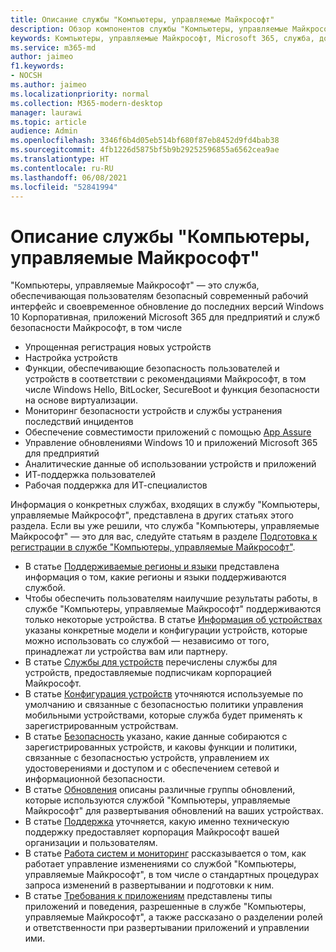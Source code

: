 ```yaml
---
title: Описание службы "Компьютеры, управляемые Майкрософт"
description: Обзор компонентов службы "Компьютеры, управляемые Майкрософт"
keywords: Компьютеры, управляемые Майкрософт, Microsoft 365, служба, документация
ms.service: m365-md
author: jaimeo
f1.keywords:
- NOCSH
ms.author: jaimeo
ms.localizationpriority: normal
ms.collection: M365-modern-desktop
manager: laurawi
ms.topic: article
audience: Admin
ms.openlocfilehash: 3346f6b4d05eb514bf680f87eb8452d9fd4bab38
ms.sourcegitcommit: 4fb1226d5875bf5b9b29252596855a6562cea9ae
ms.translationtype: HT
ms.contentlocale: ru-RU
ms.lasthandoff: 06/08/2021
ms.locfileid: "52841994"
---
```

# <a name="microsoft-managed-desktop-service-description"></a>Описание службы "Компьютеры, управляемые Майкрософт"

"Компьютеры, управляемые Майкрософт" — это служба, обеспечивающая пользователям безопасный современный рабочий интерфейс и своевременное обновление до последних версий Windows 10 Корпоративная, приложений Microsoft 365 для предприятий и служб безопасности Майкрософт, в том числе

- Упрощенная регистрация новых устройств
- Настройка устройств
- Функции, обеспечивающие безопасность пользователей и устройств в соответствии с рекомендациями Майкрософт, в том числе Windows Hello, BitLocker, SecureBoot и функция безопасности на основе виртуализации.
- Мониторинг безопасности устройств и службы устранения последствий инцидентов
- Обеспечение совместимости приложений с помощью [App Assure](/fasttrack/products-and-capabilities#app-assure)
- Управление обновлениями Windows 10 и приложений Microsoft 365 для предприятий
- Аналитические данные об использовании устройств и приложений
- ИТ-поддержка пользователей
- Рабочая поддержка для ИТ-специалистов

Информация о конкретных службах, входящих в службу "Компьютеры, управляемые Майкрософт", представлена в других статьях этого раздела. Если вы уже решили, что служба "Компьютеры, управляемые Майкрософт" — это для вас, следуйте статьям в разделе [Подготовка к регистрации в службе "Компьютеры, управляемые Майкрософт"](../get-ready/index.md).

- В статье [Поддерживаемые регионы и языки](regions-languages.md) представлена информация о том, какие регионы и языки поддерживаются службой.
- Чтобы обеспечить пользователям наилучшие результаты работы, в службе "Компьютеры, управляемые Майкрософт" поддерживаются только некоторые устройства. В статье [Информация об устройствах](device-list.md) указаны конкретные модели и конфигурации устройств, которые можно использовать со службой — независимо от того, принадлежат ли устройства вам или партнеру.
- В статье [Службы для устройств](device-services.md) перечислены службы для устройств, предоставляемые подписчикам корпорацией Майкрософт.
- В статье [Конфигурация устройств](device-policies.md) уточняются используемые по умолчанию и связанные с безопасностью политики управления мобильными устройствами, которые служба будет применять к зарегистрированным устройствам.
- В статье [Безопасность](security.md) указано, какие данные собираются с зарегистрированных устройств, и каковы функции и политики, связанные с безопасностью устройств, управлением их удостоверениями и доступом и с обеспечением сетевой и информационной безопасности.
- В статье [Обновления](updates.md) описаны различные группы обновлений, которые используются службой "Компьютеры, управляемые Майкрософт" для развертывания обновлений на ваших устройствах.
- В статье [Поддержка](support.md) уточняется, какую именно техническую поддержку предоставляет корпорация Майкрософт вашей организации и пользователям.
- В статье [Работа систем и мониторинг](operations-and-monitoring.md) рассказывается о том, как работает управление изменениями со службой "Компьютеры, управляемые Майкрософт", в том числе о стандартных процедурах запроса изменений в развертывании и подготовки к ним.
- В статье [Требования к приложениям](mmd-app-requirements.md) представлены типы приложений и поведения, разрешенные в службе "Компьютеры, управляемые Майкрософт", а также рассказано о разделении ролей и ответственности при развертывании приложений и управлении ими.
